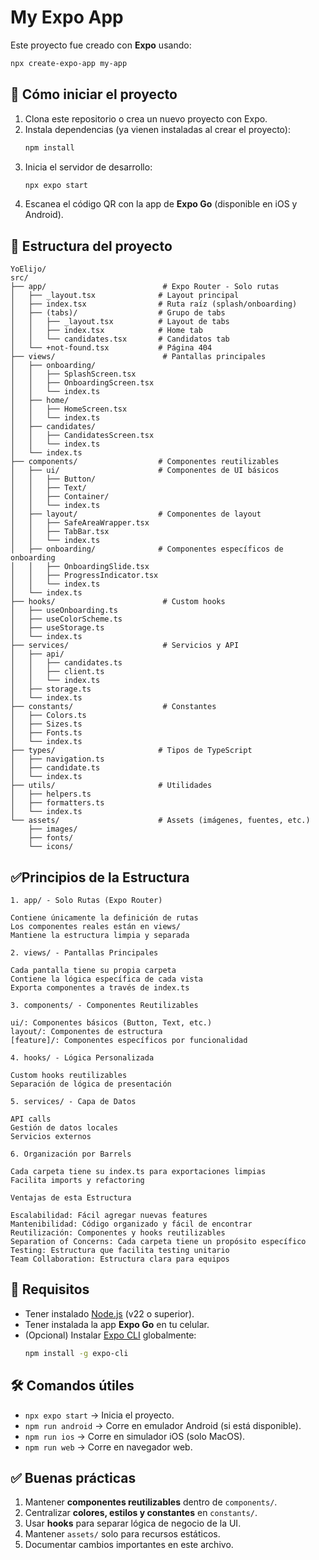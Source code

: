 # My Expo App

Este proyecto fue creado con **Expo** usando:

```bash
npx create-expo-app my-app
```

## 🚀 Cómo iniciar el proyecto

1. Clona este repositorio o crea un nuevo proyecto con Expo.
2. Instala dependencias (ya vienen instaladas al crear el proyecto):
   ```bash
   npm install
   ```
3. Inicia el servidor de desarrollo:
   ```bash
   npx expo start
   ```
4. Escanea el código QR con la app de **Expo Go** (disponible en iOS y Android).

## 📂 Estructura del proyecto

```
YoElijo/
src/
├── app/                          # Expo Router - Solo rutas
│   ├── _layout.tsx              # Layout principal
│   ├── index.tsx                # Ruta raíz (splash/onboarding)
│   ├── (tabs)/                  # Grupo de tabs
│   │   ├── _layout.tsx          # Layout de tabs
│   │   ├── index.tsx            # Home tab
│   │   └── candidates.tsx       # Candidatos tab
│   └── +not-found.tsx           # Página 404
├── views/                        # Pantallas principales
│   ├── onboarding/
│   │   ├── SplashScreen.tsx
│   │   ├── OnboardingScreen.tsx
│   │   └── index.ts
│   ├── home/
│   │   ├── HomeScreen.tsx
│   │   └── index.ts
│   ├── candidates/
│   │   ├── CandidatesScreen.tsx
│   │   └── index.ts
│   └── index.ts
├── components/                  # Componentes reutilizables
│   ├── ui/                      # Componentes de UI básicos
│   │   ├── Button/
│   │   ├── Text/
│   │   ├── Container/
│   │   └── index.ts
│   ├── layout/                  # Componentes de layout
│   │   ├── SafeAreaWrapper.tsx
│   │   ├── TabBar.tsx
│   │   └── index.ts
│   ├── onboarding/              # Componentes específicos de onboarding
│   │   ├── OnboardingSlide.tsx
│   │   ├── ProgressIndicator.tsx
│   │   └── index.ts
│   └── index.ts
├── hooks/                        # Custom hooks
│   ├── useOnboarding.ts
│   ├── useColorScheme.ts
│   ├── useStorage.ts
│   └── index.ts
├── services/                     # Servicios y API
│   ├── api/
│   │   ├── candidates.ts
│   │   ├── client.ts
│   │   └── index.ts
│   ├── storage.ts
│   └── index.ts
├── constants/                    # Constantes
│   ├── Colors.ts
│   ├── Sizes.ts
│   ├── Fonts.ts
│   └── index.ts
├── types/                       # Tipos de TypeScript
│   ├── navigation.ts
│   ├── candidate.ts
│   └── index.ts
├── utils/                       # Utilidades
│   ├── helpers.ts
│   ├── formatters.ts
│   └── index.ts
└── assets/                      # Assets (imágenes, fuentes, etc.)
    ├── images/
    ├── fonts/
    └── icons/
```

## ✅Principios de la Estructura

```
1. app/ - Solo Rutas (Expo Router)

Contiene únicamente la definición de rutas
Los componentes reales están en views/
Mantiene la estructura limpia y separada

2. views/ - Pantallas Principales

Cada pantalla tiene su propia carpeta
Contiene la lógica específica de cada vista
Exporta componentes a través de index.ts

3. components/ - Componentes Reutilizables

ui/: Componentes básicos (Button, Text, etc.)
layout/: Componentes de estructura
[feature]/: Componentes específicos por funcionalidad

4. hooks/ - Lógica Personalizada

Custom hooks reutilizables
Separación de lógica de presentación

5. services/ - Capa de Datos

API calls
Gestión de datos locales
Servicios externos

6. Organización por Barrels

Cada carpeta tiene su index.ts para exportaciones limpias
Facilita imports y refactoring

Ventajas de esta Estructura

Escalabilidad: Fácil agregar nuevas features
Mantenibilidad: Código organizado y fácil de encontrar
Reutilización: Componentes y hooks reutilizables
Separation of Concerns: Cada carpeta tiene un propósito específico
Testing: Estructura que facilita testing unitario
Team Collaboration: Estructura clara para equipos
```

## 📱 Requisitos

- Tener instalado [Node.js](https://nodejs.org/) (v22 o superior).
- Tener instalada la app **Expo Go** en tu celular.
- (Opcional) Instalar [Expo CLI](https://docs.expo.dev/) globalmente:
  ```bash
  npm install -g expo-cli
  ```

## 🛠️ Comandos útiles

- `npx expo start` → Inicia el proyecto.
- `npm run android` → Corre en emulador Android (si está disponible).
- `npm run ios` → Corre en simulador iOS (solo MacOS).
- `npm run web` → Corre en navegador web.

## ✅ Buenas prácticas

1. Mantener **componentes reutilizables** dentro de `components/`.
2. Centralizar **colores, estilos y constantes** en `constants/`.
3. Usar **hooks** para separar lógica de negocio de la UI.
4. Mantener `assets/` solo para recursos estáticos.
5. Documentar cambios importantes en este archivo.
